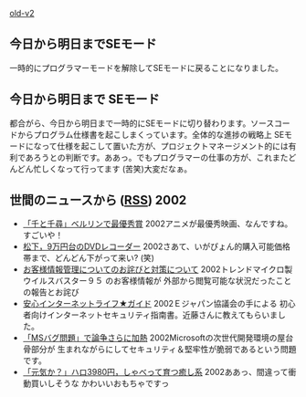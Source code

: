 [old-v2](ig020218-orig.html)

## 今日から明日までSEモード

一時的にプログラマーモードを解除してSEモードに戻ることになりました。


## 今日から明日まで SEモード

都合がら、今日から明日まで一時的にSEモードに切り替わります。ソースコードからプログラム仕様書を起こしまくっています。全体的な進捗の戦略上 SEモードになって仕様を起こして置いた方が、プロジェクトマネージメント的には有利であろうとの判断です。ああっ。でもプログラマーの仕事の方が、これまたどんどん忙しくなって行ってます (苦笑)大変だなぁ。

## 世間のニュースから ([RSS](ig020218-news.xml)) 2002


* [「千と千尋」ベルリンで最優秀賞](http://www.nhk.or.jp/news/2002/02/18/grri84000000aaui.html)  2002アニメが最優秀映画、なんですね。すごいや！
* [松下，9万円台のDVDレコーダー](http://www.zdnet.co.jp/news/bursts/0202/15/12.html)  2002さあて、いがぴょん的購入可能価格帯まで、どんどん下がって来い? (笑)
* [お客様情報管理についてのお詫びと対策について](http://www.trendmicro.co.jp/company/news/2002/news020215.asp)  2002トレンドマイクロ製 ウイルスバスター９５ のお客様情報が 外部から閲覧可能な状況だったことの報告とお詫び
* [安心インターネットライフ★ガイド](http://www.ejf.gr.jp/guide_mokuji.htm)  2002Ｅジャパン協議会の手による 初心者向けインターネットセキュリティ指南書。近藤さんに教えてもらいました。
* [「MSバグ問題」で論争さらに加熱](http://www.zdnet.co.jp/news/0202/16/b_0215_02.html)  2002Microsoftの次世代開発環境の屋台骨部分が 生まれながらにしてセキュリティ＆堅牢性が脆弱であるという問題です。
* [「元気か？」ハロ3980円，しゃべって育つ癒し系](http://www.zdnet.co.jp/news/bursts/0202/15/02.html)  2002ああっ、間違って衝動買いしそうな かわいいおもちゃですっ
